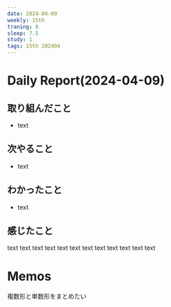 ```yaml
---
date: 2024-04-09
weekly: 15th
traning: 0
sleep: 7.5
study: 1
tags: 15th 202404 
---
```

# Daily Report(2024-04-09)
## 取り組んだこと
- text
## 次やること
- text
## わかったこと
- text
## 感じたこと
text text text text text text text text text text text text
# Memos
複数形と単数形をまとめたい
